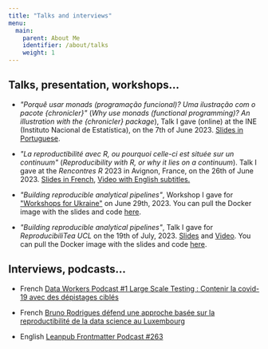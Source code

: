 ```yaml
---
title: "Talks and interviews"
menu:
  main:
    parent: About Me
    identifier: /about/talks
    weight: 1
---
```


## Talks, presentation, workshops...

- *"Porquê usar monads (programação funcional)? Uma ilustração com o pacote {chronicler}"* (*Why use monads (functional programming)? An illustration with the {chronicler} package*), Talk I gave (online) at the INE (Instituto Nacional de Estatística), on the 7th of June 2023. [Slides in Portuguese](https://jocular-panda-1e5d6e.netlify.app/#/title-slide).

- *"La reproductibilité avec R, ou pourquoi celle-ci est située sur un continuum"* (*Reproducibility with R, or why it lies on a continuum*). Talk I gave at the *Rencontres R* 2023 in Avignon, France, on the 26th of June 2023. [Slides in French](https://649017259ea33242fbd1a328--courageous-cajeta-2542d9.netlify.app/#/title-slide), [Video with English subtitles.](https://youtu.be/kan7-thkqYk)

- *"Building reproducible analytical pipelines"*, Workshop I gave for ["Workshops for Ukraine"](https://sites.google.com/view/dariia-mykhailyshyna/main/r-workshops-for-ukraine#h.i3fjt5lw8dyo) on June 29th, 2023. You can pull the Docker image with the slides and code [here](https://hub.docker.com/repository/docker/brodriguesco/raps_ukraine/general).

- *"Building reproducible analytical pipelines"*, Talk I gave for *ReproducibiliTea UCL* on the 19th of July, 2023. [Slides](https://64a7f00fce57ea61a8302dd5--stellar-bublanina-8574b2.netlify.app/#/title-slide) and [Video](https://youtu.be/zs6LtT0PavM). You can pull the Docker image with the slides and code [here](https://hub.docker.com/repository/docker/brodriguesco/raps_reprotea/general).

## Interviews, podcasts...

- French [Data Workers Podcast #1 Large Scale Testing : Contenir la covid-19 avec des dépistages ciblés](https://youtu.be/vI6KbMJAMQk)

- French [Bruno Rodrigues défend une approche basée sur la reproductibilité de la data science au Luxembourg](https://archive.is/uNxNw)

- English [Leanpub Frontmatter Podcast #263](https://www.youtube.com/watch?v=aXfjhf2cDo0)
